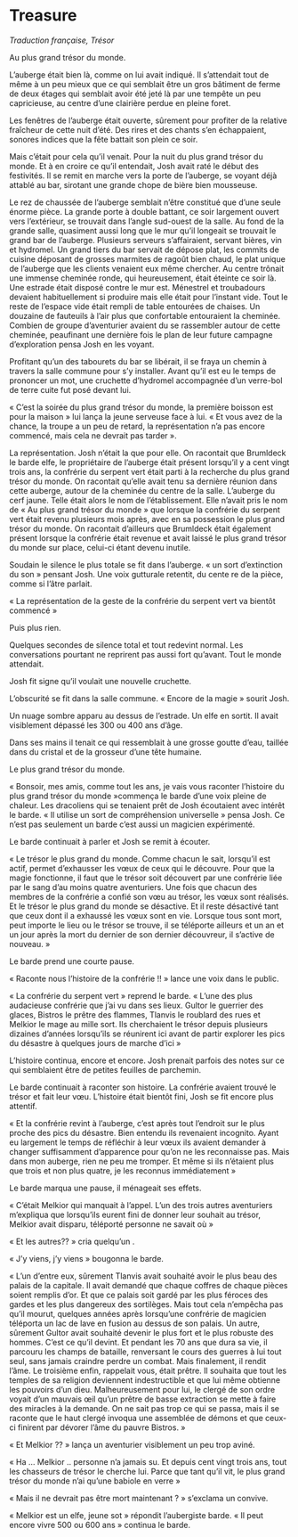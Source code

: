 # Treasure

*Traduction française, Trésor*

Au plus grand trésor du monde.

L’auberge était bien là, comme on lui avait indiqué. Il s’attendait tout de même à un peu mieux que ce qui semblait être un gros bâtiment de ferme de deux étages qui semblait avoir été jeté là par une tempête un peu capricieuse, au centre d’une clairière perdue en pleine foret.

Les fenêtres de l’auberge était ouverte, sûrement pour profiter de la relative fraîcheur de cette nuit d’été. Des rires et des chants s’en échappaient, sonores indices que la fête battait son plein ce soir.

Mais c’était pour cela qu’il venait. Pour la nuit du plus grand trésor du monde. Et à en croire ce qu’il entendait, Josh avait raté le début des festivités. Il se remit en marche vers la porte de l’auberge, se voyant déjà attablé au bar, sirotant une grande chope de bière bien mousseuse.


Le rez de chaussée de l’auberge semblait n’être constitué que d’une seule énorme pièce. La grande porte à double battant, ce soir largement ouvert vers l’extérieur, se trouvait dans l’angle sud-ouest de la salle. Au fond de la grande salle, quasiment aussi long que le mur qu’il longeait se trouvait le grand bar de l’auberge. Plusieurs serveurs s’affairaient, servant bières, vin et hydromel. Un grand tiers du bar servait de dépose plat, les commits de cuisine déposant de grosses marmites de ragoût bien chaud, le plat unique de l’auberge que les clients venaient eux même chercher. Au centre trônait une immense cheminée ronde, qui heureusement, était éteinte ce soir là. Une estrade était disposé contre le mur est. Ménestrel et troubadours devaient habituellement si produire mais elle était pour l’instant vide. Tout le reste de l’espace vide était rempli de table entourées de chaises. Un douzaine de fauteuils à l’air plus que confortable entouraient la cheminée. Combien de groupe d’aventurier avaient du se rassembler autour de cette cheminée, peaufinant une dernière fois le plan de leur future campagne d’exploration pensa Josh en les voyant.

Profitant qu’un des tabourets du bar se libérait, il se fraya un chemin à travers la salle commune pour s’y installer. Avant qu’il est eu le temps de prononcer un mot, une cruchette d’hydromel accompagnée d’un verre-bol de terre cuite fut posé devant lui.

« C’est la soirée du plus grand trésor du monde, la première boisson est pour la maison » lui lança la jeune serveuse face à lui. « Et vous avez de la chance, la troupe a un peu de retard, la représentation n’a pas encore commencé, mais cela ne devrait pas tarder ».

La représentation. Josh n’était la que pour elle. On racontait que Brumldeck le barde elfe, le propriétaire de l’auberge était présent lorsqu’il y a cent vingt trois ans, la confrérie du serpent vert était parti à la recherche du plus grand trésor du monde. On racontait qu’elle avait tenu sa dernière réunion dans cette auberge, autour de la cheminée du centre de la salle. L’auberge du cerf jaune. Telle était alors le nom de l’établissement. Elle n’avait pris le nom de « Au plus grand trésor du monde » que lorsque la confrérie du serpent vert était revenu plusieurs mois après, avec en sa possession le plus grand trésor du monde. On racontait d’ailleurs que Brumldeck était également présent lorsque la confrérie était revenue et avait laissé le plus grand trésor du monde sur place, celui-ci étant devenu inutile.

Soudain le silence le plus totale se fit dans l’auberge. « un sort d’extinction du son » pensant Josh. Une voix gutturale retentit, du cente re de la pièce, comme si l’âtre parlait.

« La représentation de la geste de la confrérie du serpent vert va bientôt commencé »

Puis plus rien.

Quelques secondes de silence total et tout redevint normal. Les conversations pourtant ne reprirent pas aussi fort qu’avant. Tout le monde attendait.


Josh fit signe qu’il voulait une nouvelle cruchette.

L’obscurité se fit dans la salle commune. « Encore de la magie » sourit Josh.

Un nuage sombre apparu au dessus de l’estrade. Un elfe en sortit. Il avait visiblement dépassé les 300 ou 400 ans d’âge.

Dans ses mains il tenait ce qui ressemblait à une grosse goutte d’eau, taillée dans du cristal et de la grosseur d’une tête humaine.

Le plus grand trésor du monde.

« Bonsoir, mes amis, comme tout les ans, je vais vous raconter l’histoire du plus grand trésor du monde »commença le barde d’une voix pleine de chaleur. Les dracoliens qui se tenaient prêt de Josh écoutaient avec intérêt le barde.
« Il utilise un sort de compréhension universelle » pensa Josh. Ce n’est pas seulement un barde c’est aussi un magicien expérimenté.

Le barde continuait à parler et Josh se remit à écouter.

« Le trésor le plus grand du monde. Comme chacun le sait, lorsqu’il est actif, permet d’exhausser les vœux de ceux qui le découvre. Pour que la magie fonctionne, il faut que le trésor soit découvert par une confrérie liée par le sang d’au moins quatre aventuriers. Une fois que chacun des membres de la confrérie a confié son vœu au trésor, les vœux sont réalisés. Et le trésor le plus grand du monde se désactive. Et il reste désactivé tant que ceux dont il a exhaussé les vœux sont en vie. Lorsque tous sont mort, peut importe le lieu ou le trésor se trouve, il se téléporte ailleurs et un an et un jour après la mort du dernier de son dernier découvreur, il s’active de nouveau. »

Le barde prend une courte pause.

« Raconte nous l’histoire de la confrérie !! » lance une voix dans le public.


« La confrérie du serpent vert » reprend le barde.
« L’une des plus audacieuse confrérie que j’ai vu dans ses lieux. Gultor le guerrier des glaces, Bistros le prêtre des flammes, Tlanvis le roublard des rues et Melkior le mage au mille sort. Ils cherchaient le trésor depuis plusieurs dizaines d’années lorsqu’ils se réunirent ici avant de partir explorer les pics du désastre à quelques jours de marche d’ici »

L’histoire continua, encore et encore. Josh prenait parfois des notes sur ce qui semblaient être de petites feuilles de parchemin.


Le barde continuait à raconter son histoire. La confrérie avaient trouvé le trésor et fait leur vœu. L’histoire était bientôt fini, Josh se fit encore plus attentif.

« Et la confrérie revint à l’auberge, c’est après tout l’endroit sur le plus proche des pics du désastre. Bien entendu ils revenaient incognito. Ayant eu largement le temps de réfléchir à leur vœux ils avaient demander à changer suffisamment d’apparence pour qu’on ne les reconnaisse pas. Mais dans mon auberge, rien ne peu me tromper. Et même si ils n’étaient plus que trois et non plus quatre, je les reconnus immédiatement »

Le barde marqua une pause, il ménageait ses effets.

« C’était Melkior qui manquait à l’appel. L’un des trois autres aventuriers m’expliqua que lorsqu’ils eurent fini de donner leur souhait au trésor, Melkior avait disparu, téléporté personne ne savait où »

« Et les autres?? » cria quelqu’un .

« J’y viens, j’y viens » bougonna le barde.

« L’un d’entre eux, sûrement Tlanvis avait souhaité avoir le plus beau des palais de la capitale. Il avait demandé que chaque coffres de chaque pièces soient remplis d’or. Et que ce palais soit gardé par les plus féroces des gardes et les plus dangereux des sortilèges. Mais tout cela n’empêcha pas qu’il mourut, quelques années après lorsqu’une confrérie de magicien téléporta un lac de lave en fusion au dessus de son palais. Un autre, sûrement Gultor avait souhaité devenir le plus fort et le plus robuste des hommes. C’est ce qu’il devint. Et pendant les 70 ans que dura sa vie, il parcouru les champs de bataille, renversant le cours des guerres à lui tout seul, sans jamais craindre perdre un combat. Mais finalement, il rendit l’âme. Le troisième enfin, rappelait vous, était prêtre. Il souhaita que tout les temples de sa religion deviennent indestructible et que lui même obtienne les pouvoirs d’un dieu. Malheureusement pour lui, le clergé de son ordre voyait d’un mauvais œil qu’un prêtre de basse extraction se mette à faire des miracles à la demande. On ne sait pas trop ce qui se passa, mais il se raconte que le haut clergé invoqua une assemblée de démons et que ceux-ci finirent par dévorer l’âme du pauvre Bistros. »

« Et Melkior ?? » lança un aventurier visiblement un peu trop aviné.

« Ha … Melkior .. personne n’a jamais su. Et depuis cent vingt trois ans, tout les chasseurs de trésor le cherche lui. Parce que tant qu’il vit, le plus grand trésor du monde n’ai qu’une babiole en verre »

« Mais il ne devrait pas être mort maintenant ? » s’exclama un convive.

« Melkior est un elfe, jeune sot » répondit l’aubergiste barde. « Il peut encore vivre 500 ou 600 ans » continua le barde. 
